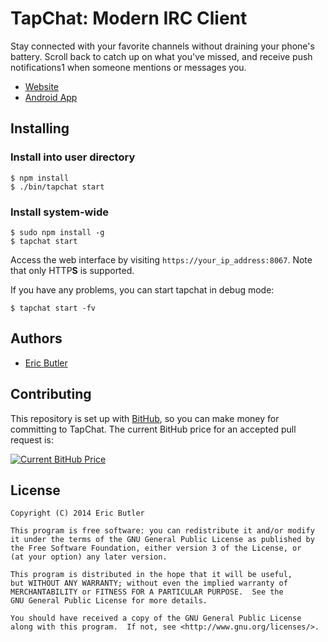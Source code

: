 # TapChat: Modern IRC Client

Stay connected with your favorite channels without draining your phone's battery. Scroll back to catch up on what you've missed, and receive push notifications1 when someone mentions or messages you.

 * [Website](http://tapchatapp.com/)
 * [Android App](https://github.com/tapchat/tapchat-android)

Installing
----------

### Install into user directory

    $ npm install
    $ ./bin/tapchat start

### Install system-wide

    $ sudo npm install -g
    $ tapchat start
    
    
Access the web interface by visiting `https://your_ip_address:8067`. Note that only HTTP**S** is supported.

If you have any problems, you can start tapchat in debug mode:

    $ tapchat start -fv

Authors
-------

 * [Eric Butler](https://twitter.com/codebutler)

Contributing
------------

This repository is set up with [BitHub](https://whispersystems.org/blog/bithub/), so you can make money for committing to TapChat. The current BitHub price for an accepted pull request is:

[![Current BitHub Price](https://tapchat-bithub.herokuapp.com/v1/status/payment/commit/)](https://tapchat-bithub.herokuapp.com/)

License
-------

    Copyright (C) 2014 Eric Butler

	This program is free software: you can redistribute it and/or modify
    it under the terms of the GNU General Public License as published by
    the Free Software Foundation, either version 3 of the License, or
    (at your option) any later version.

    This program is distributed in the hope that it will be useful,
    but WITHOUT ANY WARRANTY; without even the implied warranty of
    MERCHANTABILITY or FITNESS FOR A PARTICULAR PURPOSE.  See the
    GNU General Public License for more details.

    You should have received a copy of the GNU General Public License
    along with this program.  If not, see <http://www.gnu.org/licenses/>.
